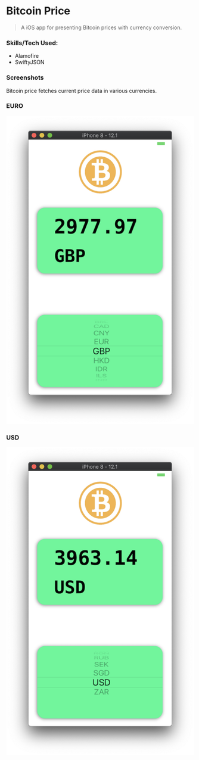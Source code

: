# Bitcoin Price
> A iOS app for presenting Bitcoin prices with currency conversion. 

### Skills/Tech Used:
* Alamofire
* SwiftyJSON


### Screenshots
Bitcoin price fetches current price data in various currencies.

### EURO
![alt text](https://github.com/yen936/Bitcoin-Price/blob/master/images/BTC-ERO.png)

### USD
![alt text](https://github.com/yen936/Bitcoin-Price/blob/master/images/BTC-USD.png)


